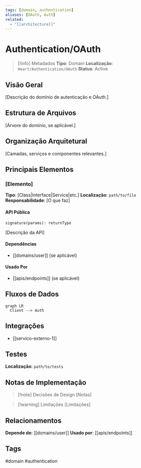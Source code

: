 ```yaml
---
tags: [domain, authentication]
aliases: [OAuth, Auth]
related:
  - "[[architecture]]"
---
```


# Authentication/OAuth

> [!info] Metadados
> **Tipo**: Domain
> **Localização**: `Heart/Authentication/OAuth`
> **Status**: Active

## Visão Geral
[Descrição do domínio de autenticação e OAuth.]

## Estrutura de Arquivos
[Árvore do domínio, se aplicável.]

## Organização Arquitetural
[Camadas, serviços e componentes relevantes.]

## Principais Elementos

### [Elemento]
**Tipo**: [Class|Interface|Service|etc.]
**Localização**: `path/to/file`
**Responsabilidade**: [O que faz]

#### API Pública
```
signature(params): returnType
```
[Descrição da API]

#### Dependências
- [[domains/user]] (se aplicável)

#### Usado Por
- [[apis/endpoints]] (se aplicável)

## Fluxos de Dados
```mermaid
graph LR
  Client --> Auth
```

## Integrações
- [[servico-externo-1]]

## Testes
**Localização**: `path/to/tests`

## Notas de Implementação
> [!note] Decisões de Design
> [Notas]

> [!warning] Limitações
> [Limitações]

## Relacionamentos
**Depende de**: [[domains/user]]
**Usado por**: [[apis/endpoints]]

## Tags
#domain #authentication